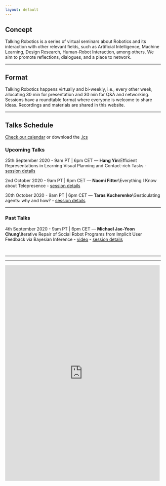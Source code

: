 ```yaml
---
layout: default
---
```


## Concept
Talking Robotics is a series of virtual seminars about Robotics and its interaction with other relevant fields, such as Artificial Intelligence, Machine Learning, Design Research, Human-Robot Interaction, among others. We aim to promote reflections, dialogues, and a place to network.

---

## Format
Talking Robotics happens virtually and bi-weekly, i.e., every other week, allocating 30 min for presentation and 30 min for Q&A and networking. Sessions have a roundtable format where everyone is welcome to share ideas. Recordings and materials are shared in this website.

---

## Talks Schedule
[Check our calendar](https://calendar.google.com/calendar/u/1?cid=dGFsa2luZ3JvYm90aWNzQGdtYWlsLmNvbQ) or download the [.ics](assets/talkingrobotics@gmail.com.ics)


### Upcoming Talks
25th September 2020 - 9am PT | 6pm CET &mdash;
**Hang Yin**\\Efficient Representations in Learning Visual Planning and Contact-rich Tasks - [session details](./session_details/hang.html) 

2nd October 2020 - 9am PT | 6pm CET &mdash;
**Naomi Fitter**\\Everything I Know about Telepresence - [session details](./session_details/naomi.html) 

30th October 2020 - 9am PT | 6pm CET &mdash;
**Taras Kucherenko**\\Gesticulating agents: why and how? - [session details](./session_details/taras.html) 

<hr />

### Past Talks
4th September 2020 - 9am PT | 6pm CET &mdash;
**Michael Jae-Yoon Chung**\\Iterative Repair of Social Robot Programs from Implicit User Feedback via Bayesian Inference - [video](https://youtu.be/lf36COCC2A4) - [session details](./session_details/mike.html) 
 






<br />





<!--<iframe width="560" height="315" src="https://www.youtube.com/embed/5qap5aO4i9A" frameborder="0" allow="accelerometer; autoplay; encrypted-media; gyroscope; picture-in-picture" allowfullscreen></iframe>-->
    
---

---

<iframe src="https://docs.google.com/forms/d/e/1FAIpQLScLvZgBNdJPySiHizLnQPhOtnB6ud8IL1FWHvrZgij6RQ19uA/viewform?embedded=true" width="500" height="700" frameborder="0" marginheight="0" marginwidth="0">Loading…</iframe>
